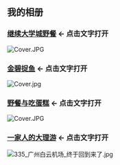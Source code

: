 ## 我的相册

  
### [继续大学城野餐](https://eldencheng.github.io/alarms/panic2/) <- 点击文字打开  
  
![Cover.JPG](http://remote.mcgods.top:8999/images/panic2/Cover.JPG)  
  
  
### [金碧捉鱼](https://eldencheng.github.io/alarms/jinbi/) <- 点击文字打开  
  
![Cover.jpg](http://remote.mcgods.top:8999/images/jinbi/Cover.jpg)  
  
  
### [野餐与吃蛋糕](https://eldencheng.github.io/alarms/panic/) <- 点击文字打开  
  
![Cover.JPG](http://remote.mcgods.top:8999/images/panic/Cover.JPG)  
  
  
### [一家人的大理游](https://eldencheng.github.io/alarms/dali/) <- 点击文字打开  
  
![335_广州白云机场_终于回到来了.jpg](http://remote.mcgods.top:8999/images/dali/335_广州白云机场_终于回到来了.jpg)  
  

  

  
  
